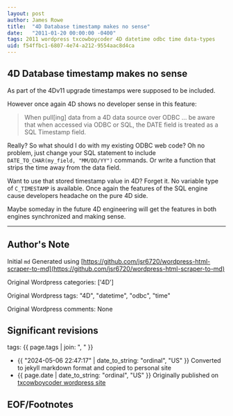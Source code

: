 ```yaml
---
layout: post
author: James Rowe
title:  "4D Database timestamp makes no sense"
date:   "2011-01-20 00:00:00 -0400"
tags: 2011 wordpress txcowboycoder 4D datetime odbc time data-types
uid: f54ffbc1-6807-4e74-a212-9554aac8d4ca
---
```



## 4D Database timestamp makes no sense


As part of the 4Dv11 upgrade timestamps were supposed to be included.


However once again 4D shows no developer sense in this feature:



> When pull[ing] data from a 4D data source over ODBC … be aware that when accessed via ODBC or SQL, the DATE field is treated as a SQL Timestamp field.


Really? So what should I do with my existing ODBC web code? Oh no problem, just change your SQL statement to include `DATE_TO_CHAR(my_field, "MM/DD/YY")` commands. Or write a function that strips the time away from the data field.


Want to use that stored timestamp value in 4D? Forget it. No variable type of `C_TIMESTAMP` is available. Once again the features of the SQL engine cause developers headache on the pure 4D side.


Maybe someday in the future 4D engineering will get the features in both engines synchronized and making sense.




---

## Author's Note

Initial `md` Generated using [https://github.com/jsr6720/wordpress-html-scraper-to-md](https://github.com/jsr6720/wordpress-html-scraper-to-md)

Original Wordpress categories: ['4D']

Original Wordpress tags: "4D", "datetime", "odbc", "time"

Original Wordpress comments: None

## Significant revisions

tags: {{ page.tags | join: ", " }} <!-- todo move this somewhere -->

- {{ "2024-05-06 22:47:17" | date_to_string: "ordinal", "US" }} Converted to jekyll markdown format and copied to personal site
- {{ page.date | date_to_string: "ordinal", "US" }} Originally published on [txcowboycoder wordpress site](https://txcowboycoder.wordpress.com/2011/01/20/4d-database-timestamp-makes-no-sense/)

## EOF/Footnotes


